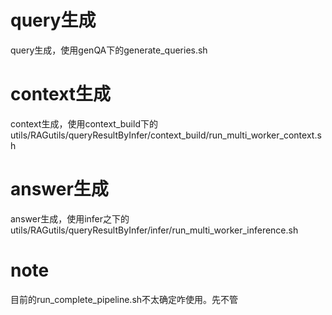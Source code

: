 # query生成
query生成，使用genQA下的generate_queries.sh
# context生成
context生成，使用context_build下的utils/RAGutils/queryResultByInfer/context_build/run_multi_worker_context.sh
# answer生成
answer生成，使用infer之下的utils/RAGutils/queryResultByInfer/infer/run_multi_worker_inference.sh
# note
目前的run_complete_pipeline.sh不太确定咋使用。先不管